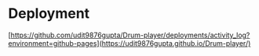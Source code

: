 
# Deployment
[https://github.com/udit9876gupta/Drum-player/deployments/activity_log?environment=github-pages](https://udit9876gupta.github.io/Drum-player/)
